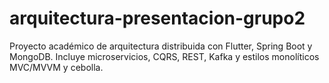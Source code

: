 # arquitectura-presentacion-grupo2
Proyecto académico de arquitectura distribuida con Flutter, Spring Boot y MongoDB. Incluye microservicios, CQRS, REST, Kafka y estilos monolíticos MVC/MVVM y cebolla.
